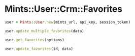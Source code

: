 # Mints::User::Crm::Favorites

```ruby
user = Mints::User.new(mints_url, api_key, session_token)

user.update_multiple_favorites(data)

user.get_favorites(options)

user.update_favorites(id, data)
```
